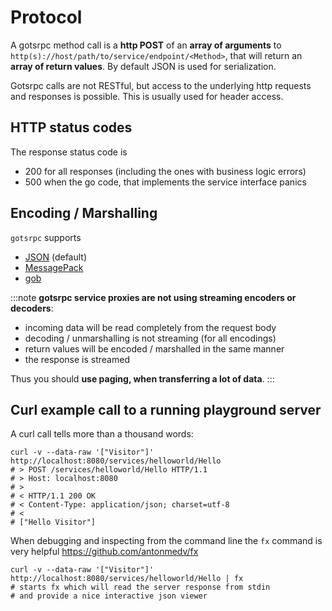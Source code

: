 # Protocol

A gotsrpc method call is a **http POST** of an **array of arguments** to `http(s)://host/path/to/service/endpoint/<Method>`, that will return an **array of return values**. By default JSON is used for serialization.


Gotsrpc calls are not RESTful, but access to the underlying http requests and responses is possible. This is usually used for header access.

## HTTP status codes

The response status code is

- 200 for all responses (including the ones with business logic errors)
- 500 when the go code, that implements the service interface panics

## Encoding / Marshalling

`gotsrpc` supports 

- [JSON](https://www.json.org/) (default)
- [MessagePack](https://msgpack.org/)
- [gob](https://pkg.go.dev/encoding/gob)

:::note
**gotsrpc service proxies are not using streaming encoders or decoders**:

- incoming data will be read completely from the request body
- decoding / unmarshalling is not streaming (for all encodings)
- return values will be encoded / marshalled in the same manner
- the response is streamed

Thus you should **use paging, when transferring a lot of data**.
:::


## Curl example call to a running playground server

A curl call tells more than a thousand words:

```shell
curl -v --data-raw '["Visitor"]' http://localhost:8080/services/helloworld/Hello
# > POST /services/helloworld/Hello HTTP/1.1
# > Host: localhost:8080
# >
# < HTTP/1.1 200 OK
# < Content-Type: application/json; charset=utf-8
# <
# ["Hello Visitor"]
```

When debugging and inspecting from the command line the `fx` command is very helpful https://github.com/antonmedv/fx

```shell
curl -v --data-raw '["Visitor"]' http://localhost:8080/services/helloworld/Hello | fx
# starts fx which will read the server response from stdin
# and provide a nice interactive json viewer
```

